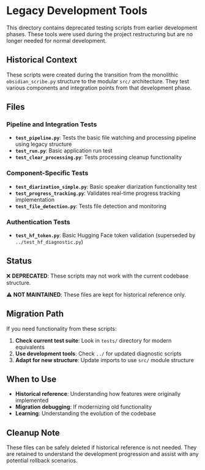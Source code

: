# Legacy Development Tools

This directory contains deprecated testing scripts from earlier development phases. These tools were used during the project restructuring but are no longer needed for normal development.

## Historical Context

These scripts were created during the transition from the monolithic `obsidian_scribe.py` structure to the modular `src/` architecture. They test various components and integration points from that development phase.

## Files

### Pipeline and Integration Tests
- **`test_pipeline.py`**: Tests the basic file watching and processing pipeline using legacy structure
- **`test_run.py`**: Basic application run test
- **`test_clear_processing.py`**: Tests processing cleanup functionality

### Component-Specific Tests  
- **`test_diarization_simple.py`**: Basic speaker diarization functionality test
- **`test_progress_tracking.py`**: Validates real-time progress tracking implementation
- **`test_file_detection.py`**: Tests file detection and monitoring

### Authentication Tests
- **`test_hf_token.py`**: Basic Hugging Face token validation (superseded by `../test_hf_diagnostic.py`)

## Status

❌ **DEPRECATED**: These scripts may not work with the current codebase structure.

⚠️ **NOT MAINTAINED**: These files are kept for historical reference only.

## Migration Path

If you need functionality from these scripts:

1. **Check current test suite**: Look in `tests/` directory for modern equivalents
2. **Use development tools**: Check `../` for updated diagnostic scripts
3. **Adapt for new structure**: Update imports to use `src/` module structure

## When to Use

- **Historical reference**: Understanding how features were originally implemented
- **Migration debugging**: If modernizing old functionality
- **Learning**: Understanding the evolution of the codebase

## Cleanup Note

These files can be safely deleted if historical reference is not needed. They are retained to understand the development progression and assist with any potential rollback scenarios.